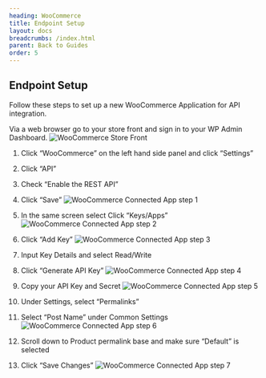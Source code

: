 ```yaml
---
heading: WooCommerce
title: Endpoint Setup
layout: docs
breadcrumbs: /index.html
parent: Back to Guides
order: 5
---
```


## Endpoint Setup

Follow these steps to set up a new WooCommerce Application for API integration.

Via a web browser go to your store front and sign in to your WP Admin Dashboard.
![WooCommerce Store Front](http://cloud-elements.com/wp-content/uploads/2015/03/WoocommerceAPI1.png)

1. Click “WooCommerce” on the left hand side panel and click “Settings”

2. Click “API”

3. Check “Enable the REST API”

4. Click “Save”
![WooCommerce Connected App step 1](http://cloud-elements.com/wp-content/uploads/2015/11/WooCommerceAPI1.png)

5. In the same screen select Click “Keys/Apps”
![WooCommerce Connected App step 2](http://cloud-elements.com/wp-content/uploads/2015/11/WooCommerceAPI2.png)

6. Click “Add Key”
![WooCommerce Connected App step 3](http://cloud-elements.com/wp-content/uploads/2015/11/WooCommerceAPI3.png)

7. Input Key Details and select Read/Write

8. Click “Generate API Key”
![WooCommerce Connected App step 4](http://cloud-elements.com/wp-content/uploads/2015/11/WooCommerceAPI4.png)

9. Copy your API Key and Secret
![WooCommerce Connected App step 5](http://cloud-elements.com/wp-content/uploads/2015/11/WooCommerceAPI5.png)

10. Under Settings, select “Permalinks”

11. Select “Post Name” under Common Settings
![WooCommerce Connected App step 6](http://cloud-elements.com/wp-content/uploads/2015/11/WooCommerceAPI6.png)

12. Scroll down to Product permalink base and make sure “Default” is selected

13. Click “Save Changes”
![WooCommerce Connected App step 7](http://cloud-elements.com/wp-content/uploads/2015/11/WooCommerceAPI7.png)
